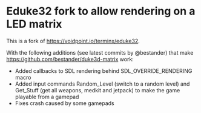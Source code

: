 # Eduke32 fork to allow rendering on a LED matrix

This is a fork of https://voidpoint.io/terminx/eduke32.

With the following additions (see latest commits by @bestander) that make https://github.com/bestander/duke3d-matrix work:
- Added callbacks to SDL rendering behind SDL_OVERRIDE_RENDERING macro
- Added input commands Random_Level (switch to a random level) and Get_Stuff (get all weapons, medkit and jetpack) to make the game playable from a gamepad
- Fixes crash caused by some gamepads